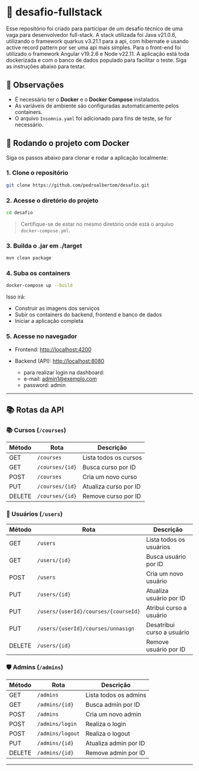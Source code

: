 # 🚀 desafio-fullstack

Esse repositório foi criado para participar de um desafio técnico de uma vaga para desenvolvedor full-stack. A stack 
utilizada foi Java v21.0.6, utilizando o framework quarkus v3.21.1 para a api, com hibernate e usando active record 
pattern por ser uma api mais simples. Para o front-end foi utilizado o framework Angular v19.2.6 e Node v22.11.
A aplicação está toda dockerizada e com o banco de dados populado para facilitar o teste. Siga as instruções abaixo
para testar.

## 🧠 Observações

- É necessário ter o **Docker** e o **Docker Compose** instalados.
- As variáveis de ambiente são configuradas automaticamente pelos containers.
- O arquivo `Insomnia.yaml` foi adicionado para fins de teste, se for necessário.

## 🐳 Rodando o projeto com Docker

Siga os passos abaixo para clonar e rodar a aplicação localmente:

### 1. Clone o repositório

```bash
git clone https://github.com/pedroalbertom/desafio.git
```

### 2. Acesse o diretório do projeto

```bash
cd desafio
```

> Certifique-se de estar no mesmo diretório onde está o arquivo `docker-compose.yml`.

### 3. Builda o .jar em ./target

```bash
mvn clean package
```

### 4. Suba os containers

```bash
docker-compose up --build
```

Isso irá:
- Construir as imagens dos serviços
- Subir os containers do backend, frontend e banco de dados
- Iniciar a aplicação completa

### 5. Acesse no navegador

- Frontend: [http://localhost:4200](http://localhost:3000)
- Backend (API): [http://localhost:8080](http://localhost:8080)

  - para realizar login na dashboard:
  - e-mail: admin1@exemplo.com
  - password: admin

---

## 📚 Rotas da API

### 📚 Cursos (`/courses`)

| Método | Rota              | Descrição              |
|--------|-------------------|------------------------|
| GET    | `/courses`        | Lista todos os cursos  |
| GET    | `/courses/{id}`   | Busca curso por ID     |
| POST   | `/courses`        | Cria um novo curso     |
| PUT    | `/courses/{id}`   | Atualiza curso por ID  |
| DELETE | `/courses/{id}`   | Remove curso por ID    |

### 👤 Usuários (`/users`)

| Método | Rota                                 | Descrição                  |
|--------|--------------------------------------|----------------------------|
| GET    | `/users`                             | Lista todos os usuários    |
| GET    | `/users/{id}`                        | Busca usuário por ID       |
| POST   | `/users`                             | Cria um novo usuário       |
| PUT    | `/users/{id}`                        | Atualiza usuário por ID    |
| PUT    | `/users/{userId}/courses/{courseId}` | Atribui curso a usuário    |
| PUT    | `/users/{userId}/courses/unnasign`   | Desatribui curso a usuário |
| DELETE | `/users/{id}`                        | Remove usuário por ID      |

### 🛡️ Admins (`/admins`)

| Método | Rota             | Descrição             |
|--------|------------------|-----------------------|
| GET    | `/admins`        | Lista todos os admins |
| GET    | `/admins/{id}`   | Busca admin por ID    |
| POST   | `/admins`        | Cria um novo admin    |
| POST   | `/admins/login`  | Realiza o login       |
| POST   | `/admins/logout` | Realiza o logout      |
| PUT    | `/admins/{id}`   | Atualiza admin por ID |
| DELETE | `/admins/{id}`   | Remove admin por ID   |

---

